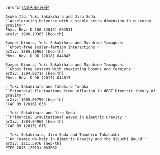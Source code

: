 Link for [INSPIRE HEP](http://inspirehep.net/search?p=exactauthor%3AY.Sakakihara.1+)

    Asuka Ito, Yuki Sakakihara and Jiro Soda
    ``Accelerating Universe with a stable extra dimension in cuscuton gravity''
    Phys. Rev. D 100 (2019) 063531
    arXiv: 1906.10363 [hep-th]
    
    Rampei Kimura, Yuki Sakakihara and Masahide Yamaguchi
    ``Ghost-free scalar-fermion interactions''
    arXiv: 1805.10963 [hep-th]
    Phys. Rev. D 98 (2018) 044043

    Rampei Kimura, Yuki Sakakihara and Masahide Yamaguchi
    ``Ghost free systems with coexisting bosons and fermions''
    arXiv: 1704.02717 [hep-th]
    Phys. Rev. D 96 (2017) 044015

    - Yuki Sakakihara and Takahiro Tanaka
    ``Primordial fluctuations from inflation in dRGT bimetric theory of gravity''
    arXiv: 1605.05790 [hep-th]
    JCAP 09 (2016) 033
    
    - Yuki Sakakihara and Jiro Soda
    ``Primordial Gravitational Waves in Bimetric Gravity''
    arXiv: 1504.04969 [hep-th]
    JCAP 09 (2015) 015
    
    - Yuki Sakakihara, Jiro Soda and Tomohiro Takahashi
    ``On Cosmic No-hair in Bimetric Gravity and the Higuchi Bound''
    arXiv: 1211.5976 [hep-th]
    PTEP 2013 (2013) 033E02

